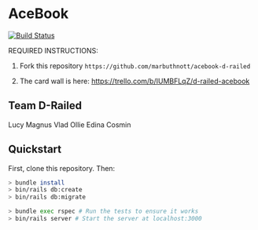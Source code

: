 # AceBook

[![Build Status](https://travis-ci.org/marbuthnott/acebook-d-railed.svg?branch=master)](https://travis-ci.org/marbuthnott/acebook-d-railed)

REQUIRED INSTRUCTIONS:

1. Fork this repository `https://github.com/marbuthnott/acebook-d-railed`

2. The card wall is here: https://trello.com/b/IUMBFLqZ/d-railed-acebook

## Team D-Railed
Lucy
Magnus
Vlad
Ollie
Edina
Cosmin

## Quickstart

First, clone this repository. Then:

```bash
> bundle install
> bin/rails db:create
> bin/rails db:migrate

> bundle exec rspec # Run the tests to ensure it works
> bin/rails server # Start the server at localhost:3000
```
